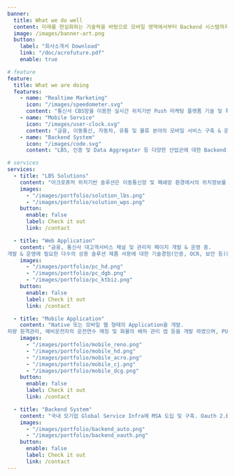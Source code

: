 ```yaml
---
banner:
  title: What we do well
  content: 미래를 현실화하는 기술력을 바탕으로 모바일 영역에서부터 Backend 시스템까지 고객의 다양한 IT환경에 최고의 품질을 제공합니다.
  image: /images/banner-art.png
  button:
    label: "회사소개서 Download"
    link: "/doc/acrofuture.pdf"
    enable: true

# feature
feature:
  title: What we are doing
  features:
    - name: "Realtime Marketing"
      icon: "/images/speedometer.svg"
      content: "통신사 CBS망을 이용한 실시간 위치기반 Push 마케팅 플랫폼 기술 및 특허"
    - name: "Mobile Service"
      icon: "/images/user-clock.svg"
      content: "금융, 이동통신, 자동차, 유통 및 물류 분야의 모바일 서비스 구축 & 운영"
    - name: "Backend System"
      icon: "/images/code.svg"
      content: "LBS, 인증 및 Data Aggregater 등 다양한 산업군에 대한 Backend 구축 & 운영"

# services
services:
  - title: "LBS Solutions"
    content: "아크로퓨처 위치기반 솔루션은 이동통신망 및 폐쇄망 환경에서의 위치정보를 제공하고자 하는 고객에게 적합합니다. 솔루션은 위치정보를 수집. 제공 및 관리 할 수 있는 기능을 제공하며, Admin 페이지를 통한 통합 운영관리가 가능하도록 필요 기능을 제공하고 있습니다. 해당 제품은 2019년 국가재난안전망사업에 도입되어 성능과 안정성을 입증하고 있습니다."
    images:
      - "/images/portfolio/solution_lbs.png"
      - "/images/portfolio/solution_wps.png"
    button:
      enable: false
      label: Check it out
      link: /contact

  - title: "Web Application"
    content: "금융, 통신사 대고객서비스 채널 및 관리자 페이지 개발 & 운영 중.
개발 & 운영에 필요한 다수의 상용 솔루션 제품 사용에 대한 기술경험(인증, OCR, 보안 등)을 보유하고 있습니다. 최근에는 Global Service Data Aggregater에 대한 서비스채널 및 Admin 페이지를 구축(HTML5, CSS3, bootstrap 5, TypeScript etc.)"
    images:
      - "/images/portfolio/pc_hd.png"
      - "/images/portfolio/pc_dgb.png"
      - "/images/portfolio/pc_ktbiz.png"
    button:
      enable: false
      label: Check it out
      link: /contact

  - title: "Mobile Application"
    content: "Native 또는 모바일 웹 형태의 Application을 개발.
차량 원격관리, 예비운전자의 운전연수 매칭 및 화물의 배차 관리 앱 등을 개발 하였으며, PUSH & 세금계산서 발행 & 사용자 계좌확인 등의 기능을 적용. 안드로이드 경우 Realtime Marketing Platform을 이용하는 마케팅 업체를 위하여 CBS SDK를 자체 개발하여 배포하고 관리."
    images:
      - "/images/portfolio/mobile_reno.png"
      - "/images/portfolio/mobile_hd.png"
      - "/images/portfolio/mobile_acro.png"
      - "/images/portfolio/mobile_cj.png"
      - "/images/portfolio/mobile_dcg.png"
    button:
      enable: false
      label: Check it out
      link: /contact

  - title: "Backend System"
    content: "국내 모기업 Global Service Infra에 MSA 도입 및 구축. Oauth 2.0(개방형 표준 프로토콜) & Apache Camel을 통신사 인프라시스템에 적용, 기존 Backend System의 운영제약 사항을 개선(분산환경 지원, HW&SW 의존성) 하였으며, 비정형 DB를 해당 통신사 인프라 최초 적용하고 안정화 시킴."
    images:
      - "/images/portfolio/backend_auto.png"
      - "/images/portfolio/backend_oauth.png"
    button:
      enable: false
      label: Check it out
      link: /contact
---
```

